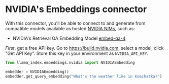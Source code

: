 # NVIDIA's Embeddings connector

With this connector, you'll be able to connect to and generate from compatible models available as hosted [NVIDIA NIMs](https://ai.nvidia.com), such as:

- NVIDIA's Retrieval QA Embedding Model [embed-qa-4](https://build.nvidia.com/nvidia/embed-qa-4)

_First_, get a free API key. Go to https://build.nvidia.com, select a model, click "Get API Key".
Store this key in your environment as `NVIDIA_API_KEY`.

```python
from llama_index.embeddings.nvidia import NVIDIAEmbedding

embedder = NVIDIAEmbedding()
embedder.get_query_embedding("What's the weather like in Komchatka?")
```
